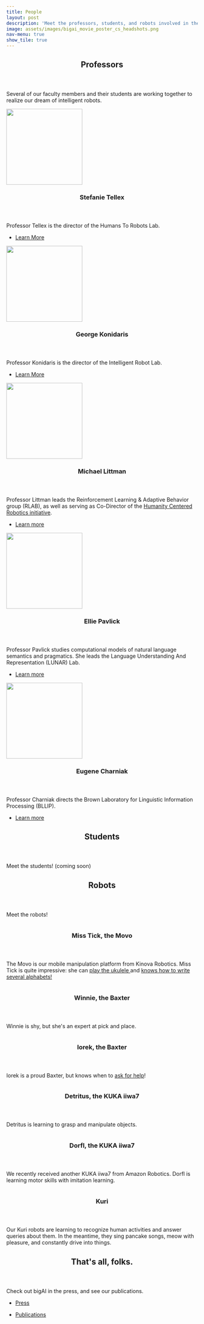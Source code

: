 ```yaml
---
title: People
layout: post
description: 'Meet the professors, students, and robots involved in the initiative.'
image: assets/images/bigai_movie_poster_cs_headshots.png
nav-menu: true
show_tile: true
---
```


<!-- Main -->
<div id="main">

<!-- One -->
<section id="one">
	<div class="inner">
		<header class="major">
			<h2>Professors</h2>
		</header>
		<p>Several of our faculty members and their students are working together to realize our dream of intelligent robots.</p>
	</div>
</section>


<section id="two" class="spotlights">
	<!-- Stefanie -->
	<section>
		<a href="http://h2r.cs.brown.edu/" class="image">
			<img src="assets/images/stefie-smile-onstage.jpg" alt="" data-position="center center" style="width:auto;height:200px;"/>
		</a>
		<div class="content">
			<div class="inner">
				<header class="major">
					<h3>Stefanie Tellex</h3>
				</header>
				<p> Professor Tellex is the director of the Humans To Robots Lab. </p>
				<ul class="actions">
					<li><a href="http://h2r.cs.brown.edu/" class="button">Learn More</a></li>
				</ul>
			</div>
		</div>
	</section>
	<!-- GDK -->
	<section>
		<a href="http://irl.cs.brown.edu/" class="image">
			<img src="assets/images/gdk-headshot.jpg" alt="" data-position="center center" style="width:auto;height:200px;"/>
		</a>
		<div class="content">
			<div class="inner">
				<header class="major">
					<h3>George Konidaris </h3>
				</header>
				<p> Professor Konidaris is the director of the Intelligent Robot Lab. </p>
				<ul class="actions">
					<li><a href="http://irl.cs.brown.edu/" class="button">Learn More</a></li>
				</ul>
			</div>
		</div>
	</section>
	<!-- Michael -->
	<section>
		<a href="http://cs.brown.edu/~mlittman/" class="image">
			<img src="assets/images/michael-large.jpg" alt="" data-position="center center" style="width:auto;height:200px;"/>
		</a>
		<div class="content">
			<div class="inner">
				<header class="major">
					<h3>Michael Littman </h3>
				</header>
				<p>Professor Littman leads the Reinforcement Learning & Adaptive Behavior group (RLAB), as well as serving as Co-Director of the <a href="https://hcri.brown.edu/"> Humanity Centered Robotics initiative</a>. </p>
				<ul class="actions">
					<li><a href="http://cs.brown.edu/~mlittman/" class="button">Learn more</a></li>
				</ul>
			</div>
		</div>
	</section>
	<!-- Ellie -->
	<section>
		<a href="https://cs.brown.edu/people/epavlick/" class="image">
			<img src="assets/images/epavlick_photo_.jpg" alt="" data-position="center center" style="width:auto;height:200px;"/>
		</a>
		<div class="content">
			<div class="inner">
				<header class="major">
					<h3>Ellie Pavlick </h3>
				</header>
				<p> Professor Pavlick studies computational models of natural language semantics and pragmatics. She leads the Language Understanding And Representation (LUNAR) Lab. </p>
				<ul class="actions">
					<li><a href="https://cs.brown.edu/people/epavlick/" class="button">Learn more</a></li>
				</ul>
			</div>
		</div>
	</section>
	<!-- Eugene -->
	<section>
		<a href="http://cs.brown.edu/people/echarnia/" class="image">
			<img src="assets/images/charniak-medium.png" alt=""  style="width:auto;height:200px;"/>
		</a>
		<div class="content">
			<div class="inner">
				<header class="major">
					<h3>Eugene Charniak</h3>
				</header>
				<p> Professor Charniak directs the Brown Laboratory for Linguistic Information Processing (BLLIP). </p>
				<ul class="actions">
					<li><a href="http://cs.brown.edu/people/echarnia/" class="button">Learn more</a></li>
				</ul>
			</div>
		</div>
	</section>
</section>

<!-- STUDENTS -->
<section id="one">
	<div class="inner">
		<header class="major">
			<h2>Students</h2>
		</header>
		<p>Meet the students! (coming soon)</p>
	</div>
</section>


<!-- ROBOTS -->
<section id="one">
	<div class="inner">
		<header class="major">
			<h2>Robots</h2>
		</header>
		<p>Meet the robots!</p>
	</div>
</section>

<!-- misstick -->
<section id="two" class="spotlights">
	<section>
		<a>
			<img src="assets/images/movo_uke.png" alt="" data-position="center center" />
		</a>
		<div class="content">
			<div class="inner">
				<header class="major">
					<h3> Miss Tick, the Movo</h3>
				</header>
				<p> The Movo is our mobile manipulation platform from Kinova Robotics. Miss Tick is quite impressive: she can <a href="https://www.youtube.com/watch?v=no7pUj1zD4o"> play the ukulele </a> and <a href="https://www.brown.edu/news/2019-05-15/robowrite"> knows how to write several alphabets! </a>  </p>
			</div>
		</div>
	</section>
</section>

<!-- Winnie -->
<section id="two" class="spotlights">
	<section>
		<a>
			<img src="assets/images/winnie-portrait.jpg" alt="" data-position="center center" />
		</a>
		<div class="content">
			<div class="inner">
				<header class="major">
					<h3> Winnie, the Baxter</h3>
				</header>
				<p> Winnie is shy, but she's an expert at pick and place. </p>
			</div>
		</div>
	</section>
</section>

<!-- Iorek -->
<section id="two" class="spotlights">
	<section>
		<a>
			<img src="assets/images/iorek.png" alt="" data-position="center center" />
		</a>
		<div class="content">
			<div class="inner">
				<header class="major">
					<h3> Iorek, the Baxter</h3>
				</header>
				<p> Iorek is a proud Baxter, but knows when to <a href="https://www.wired.com/2017/03/meet-lorek-robot-communicates-remarkable-way/"> ask for help</a>! </p>
			</div>
		</div>
	</section>
</section>

<!-- Kuka -->
<section id="two" class="spotlights">
	<section>
		<a>
			<img src="assets/images/LBRiiwa.png" alt="" data-position="center center" />
		</a>
		<div class="content">
			<div class="inner">
				<header class="major">
					<h3> Detritus, the KUKA iiwa7</h3>
				</header>
				<p> Detritus is learning to grasp and manipulate objects. </p>
			</div>
		</div>
	</section>
</section>

<!-- Amazon Kuka -->
<section id="two" class="spotlights">
	<section>
		<a>
			<img src="assets/images/LBRiiwa.png" alt="" data-position="center center" />
		</a>
		<div class="content">
			<div class="inner">
				<header class="major">
					<h3> Dorfl, the KUKA iiwa7</h3>
				</header>
				<p> We recently received another KUKA iiwa7 from Amazon Robotics. Dorfl is learning motor skills with imitation learning. </p>
			</div>
		</div>
	</section>
</section>

<!-- KURI -->
<section id="two" class="spotlights">
	<section>
		<a>
			<img src="assets/images/Kuri_Catalog_Frt_HR_v3a_8bit.0.webp" alt="" data-position="center center" />
		</a>
		<div class="content">
			<div class="inner">
				<header class="major">
					<h3> Kuri </h3>
				</header>
				<p> Our Kuri robots are learning to recognize human activities and answer queries about them. In the meantime, they sing pancake songs, meow with pleasure, and constantly drive into things. </p>
			</div>
		</div>
	</section>
</section>



<!-- Three -->
<section id="three">
	<div class="inner">
		<header class="major">
			<h2>That's all, folks. </h2>
		</header>
		<p> Check out bigAI in the press, and see our publications.
		 </p>
		<ul class="actions">
			<li><a href="press.html" class="button next">Press</a></li>
		</ul>
		<ul class="actions">
			<li><a href="pubs.html" class="button next">Publications</a></li>
		</ul>
	</div>
</section>
